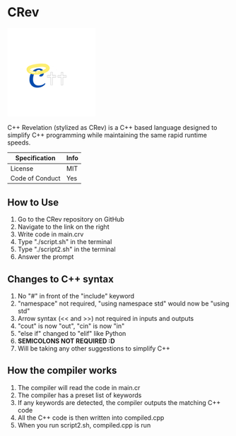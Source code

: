 # CRev

<img src="crev.png" alt="Alt Text" width="200" height="200">

C++ Revelation (stylized as CRev) is a C++ based language designed to simplify C++ programming while maintaining the same rapid runtime speeds.

| Specification | Info |
|---------------|------|
| License | MIT |
| Code of Conduct | Yes |

## How to Use
1. Go to the CRev repository on GitHub
2. Navigate to the link on the right
3. Write code in main.crv
4. Type "./script.sh" in the terminal
5. Type "./script2.sh" in the terminal
6. Answer the prompt

## Changes to C++ syntax
1. No "#" in front of the "include" keyword
2. "namespace" not required, "using namespace std" would now be "using std"
3. Arrow syntax (<< and >>) not required in inputs and outputs
4. "cout" is now "out", "cin" is now "in"
5. "else if" changed to "elif" like Python
6. **SEMICOLONS NOT REQUIRED :D**
7. Will be taking any other suggestions to simplify C++

## How the compiler works
1. The compiler will read the code in main.cr
2. The compiler has a preset list of keywords
3. If any keywords are detected, the compiler outputs the matching C++ code
4. All the C++ code is then written into compiled.cpp
5. When you run script2.sh, compiled.cpp is run